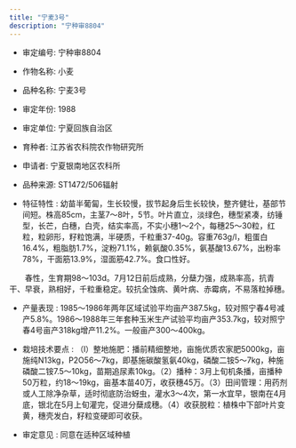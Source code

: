 ```yaml
---
title: "宁麦3号"
description: "宁种审8804"
---
```

* 审定编号:  宁种审8804

*  作物名称:  小麦

*  品种名称:  宁麦3号

*  审定年份:  1988

*  审定单位:  宁夏回族自治区

* 育种者:  江苏省农科院农作物研究所

*  申请者:  宁夏银南地区农科所

*  品种来源:  ST1472/506辐射

*  特征特性 : 
幼苗半葡匐，生长较慢，拔节起身后生长较快，整齐健壮，基部节间短。株高85cm，主茎7～8叶，5节。叶片直立，淡绿色，穗型紧凑，纺锤型，长芒，白穗，白壳，结实率高，不实小穗1～2个，每穗25～30粒，红粒，粒卵形，籽粒饱满，半硬质，千粒重37-40g。容重763g/l，粗蛋白16.4%，粗脂肪1.7%，淀粉71.1%，赖氨酸0.35%，氨基酸13.67%，出粉率78%，干面筋13.9%，湿面筋42.7%。食口性好。
　　春性，生育期98～103d。7月12日前后成熟，分蘖力强，成熟率高，抗青干、早衰，熟相好，千粒重稳定。较抗全蚀病、黄叶病、赤霉病，不易落粒掉穗。

 
*  产量表现 : 
1985～1986年两年区域试验平均亩产387.5kg，较对照宁春4号减产5.8%。1986～1988年三年套种玉米生产试验平均亩产353.7kg，较对照宁春4号亩产318kg增产11.2%。一般亩产300～400kg。

*  栽培技术要点 : 
（l）整地施肥：播前精细整地，亩施优质农家肥5000kg，亩施纯N13kg，P2O56～7kg，即基施碳酸氢氨40kg，磷酸二铵5～7kg，种施磷酸二铵7.5～10kg，苗期追尿素10kg。（2）播种：3月上旬机条播，亩播种50万粒，约18～19kg，亩基本苗40万，收获穗45万。（3）田间管理：用药剂或人工除净杂草，适时彻底防治蚜虫，灌水3～4次，第一水宜早，银南在4月底，银北在5月上旬灌完，促进分蘖成穗。（4）收获脱粒：植株中下部叶片变黄，穗壳发白，籽粒变硬即可收获。

*  审定意见 : 
同意在适种区域种植
